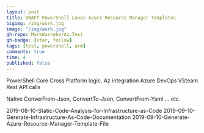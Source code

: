 ```yaml
---
layout: post
title: DRAFT PowerShell Loves Azure Resource Manager Templates
bigimg: /img/work.jpg
image: "/img/work.jpg"
gh-repo: MarkWarneke/Az.Test
gh-badge: [star, follow]
tags: [test, powershell, arm]
comments: true
time: 4
published: false
---
```


PowerShell Core Cross  Platform logic.
Az integration
Azure DevOps VSteam
Rest API calls

Native ConverFrom-Json, ConvertTo-Json, ConvertFrom-Yaml ... etc.

2019-08-10-Static-Code-Analysis-for-Infrastructure-as-Code
2019-09-10-Gererate-Infrastructure-As-Code-Documentation
2019-09-10-Generate-Azure-Resource-Manager-Template-File